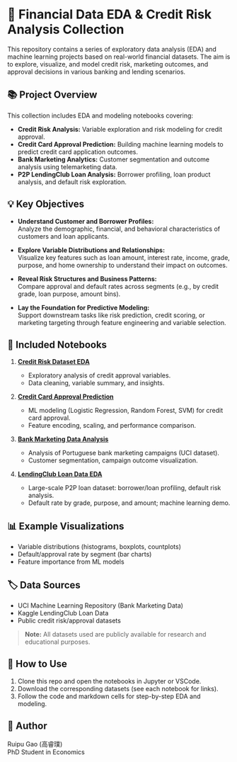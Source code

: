 # 🏦 Financial Data EDA & Credit Risk Analysis Collection

This repository contains a series of exploratory data analysis (EDA) and machine learning projects based on real-world financial datasets. The aim is to explore, visualize, and model credit risk, marketing outcomes, and approval decisions in various banking and lending scenarios.

## 📚 Project Overview

This collection includes EDA and modeling notebooks covering:

- **Credit Risk Analysis:** Variable exploration and risk modeling for credit approval.
- **Credit Card Approval Prediction:** Building machine learning models to predict credit card application outcomes.
- **Bank Marketing Analytics:** Customer segmentation and outcome analysis using telemarketing data.
- **P2P LendingClub Loan Analysis:** Borrower profiling, loan product analysis, and default risk exploration.

## 💡 Key Objectives

- **Understand Customer and Borrower Profiles:**  
  Analyze the demographic, financial, and behavioral characteristics of customers and loan applicants.

- **Explore Variable Distributions and Relationships:**  
  Visualize key features such as loan amount, interest rate, income, grade, purpose, and home ownership to understand their impact on outcomes.

- **Reveal Risk Structures and Business Patterns:**  
  Compare approval and default rates across segments (e.g., by credit grade, loan purpose, amount bins).

- **Lay the Foundation for Predictive Modeling:**  
  Support downstream tasks like risk prediction, credit scoring, or marketing targeting through feature engineering and variable selection.

## 📝 Included Notebooks

1. [**Credit Risk Dataset EDA**](./01_credit_eda.ipynb)  
   - Exploratory analysis of credit approval variables.
   - Data cleaning, variable summary, and insights.

2. [**Credit Card Approval Prediction**](./02_credit_approval_ml_pipline.ipynb)
   - ML modeling (Logistic Regression, Random Forest, SVM) for credit card approval.
   - Feature encoding, scaling, and performance comparison.

3. [**Bank Marketing Data Analysis**](./03_EDA_bank_marketing.ipynb)
   - Analysis of Portuguese bank marketing campaigns (UCI dataset).
   - Customer segmentation, campaign outcome visualization.

4. [**LendingClub Loan Data EDA**](./04_lendingclub_loan_analysis.ipynb)
   - Large-scale P2P loan dataset: borrower/loan profiling, default risk analysis.
   - Default rate by grade, purpose, and amount; machine learning demo.

## 📊 Example Visualizations

- Variable distributions (histograms, boxplots, countplots)
- Default/approval rate by segment (bar charts)
- Feature importance from ML models

## 🏷️ Data Sources

- UCI Machine Learning Repository (Bank Marketing Data)
- Kaggle LendingClub Loan Data
- Public credit risk/approval datasets

> **Note:** All datasets used are publicly available for research and educational purposes.

## 🚀 How to Use

1. Clone this repo and open the notebooks in Jupyter or VSCode.
2. Download the corresponding datasets (see each notebook for links).
3. Follow the code and markdown cells for step-by-step EDA and modeling.

## 👤 Author

Ruipu Gao (高睿璞)  
PhD Student in Economics 
